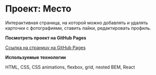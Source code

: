 # Проект: Место

Интерактивная страница, на которой можно добавлять и удалять карточки с фотографиями, ставить лайки, редактировать профиль.

**Посмотреть проект на GitHub Pages**

[Ссылка на страницу на GitHub Pages](https://irina-tim.github.io/mesto-react/)

**Используемые технологии**

HTML, CSS, СSS animations, flexbox, grid, nested BEM, React
